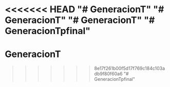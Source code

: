 <<<<<<< HEAD
"# GeneracionT" 
"# GeneracionT" 
"# GeneracionT" 
"# GeneracionTpfinal" 
=======
# GeneracionT
>>>>>>> 8e17f261b00f5d17f769c184c103adb9f80f60a6
"# GeneracionTpfinal" 
